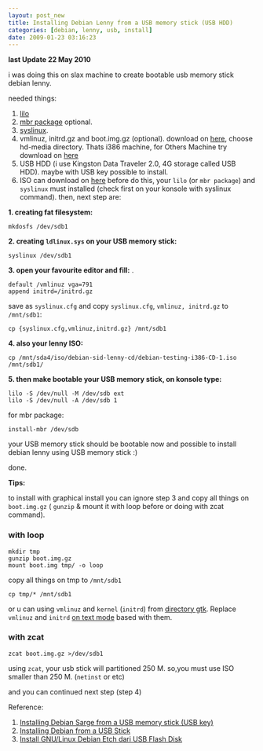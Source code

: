 ```yaml
--- 
layout: post_new
title: Installing Debian Lenny from a USB memory stick (USB HDD)
categories: [debian, lenny, usb, install]
date: 2009-01-23 03:16:23
---
```


**last Update 22 May 2010**

i was doing this on slax machine to create bootable usb memory stick debian lenny.

needed things:

1. [lilo](http://freshmeat.net/projects/lilo/)
2. [mbr package](http://packages.debian.org) optional.
3. [syslinux](http://syslinux.zytor.com/).
4. vmlinuz, initrd.gz and boot.img.gz (optional). download on [here](http://ftp.nl.debian.org/debian/dists/lenny/main/installer-i386/current/images), choose hd-media directory. Thats i386 machine, for Others Machine try download on [here](http://www.debian.org/devel/debian-installer/)
5. USB HDD (i use Kingston Data Traveler 2.0, 4G storage called USB HDD). maybe with USB key possible to install.
6. ISO can download on [here](http://cdimage.debian.org)
before do this, your `lilo` (or `mbr package`) and `syslinux` must installed (check first on your konsole with syslinux command). then, next step are:


**1. creating fat filesystem:**

	mkdosfs /dev/sdb1


**2. creating `ldlinux.sys` on your USB memory stick:**

	syslinux /dev/sdb1


**3. open your favourite editor and fill:**
<a name="textmode">.</a>

	default /vmlinuz vga=791
	append initrd=/initrd.gz

save as `syslinux.cfg` and copy `syslinux.cfg`, `vmlinuz, initrd.gz` to `/mnt/sdb1`:

	cp {syslinux.cfg,vmlinuz,initrd.gz} /mnt/sdb1


**4. also your lenny ISO:**

	cp /mnt/sda4/iso/debian-sid-lenny-cd/debian-testing-i386-CD-1.iso /mnt/sdb1/


**5. then make bootable your USB memory stick, on konsole type:**

	lilo -S /dev/null -M /dev/sdb ext
	lilo -S /dev/null -A /dev/sdb 1


for mbr package:


	install-mbr /dev/sdb


your USB memory stick should be bootable now and possible to install debian lenny using USB memory stick :)

done.

**Tips:**

to install with graphical install you can ignore step 3 and copy all things on `boot.img.gz` ( `gunzip` & mount it with loop before or doing with zcat command).

### with loop

	mkdir tmp
	gunzip boot.img.gz
	mount boot.img tmp/ -o loop


copy all things on tmp to `/mnt/sdb1`

	cp tmp/* /mnt/sdb1


or u can using `vmlinuz` and `kernel` (`initrd`) from [directory gtk](http://ftp.nl.debian.org/debian/dists/lenny/main/installer-i386/current/images/hd-media). Replace `vmlinuz` and `initrd` <a href="#textmode">on text mode</a> based with them.

### with zcat

	zcat boot.img.gz >/dev/sdb1


using `zcat`, your usb stick will partitioned 250 M. so,you must use ISO smaller than 250 M. (`netinst` or etc)

and you can continued next step (step 4)

Reference:

1. [Installing Debian Sarge from a USB memory stick (USB key)](http://d-i.pascal.at)
2. [Installing Debian from a USB Stick](http://h0bbel.p0ggel.org/installing-debian-from-a-usb-stick)
3. [Install GNU/Linux Debian Etch dari USB Flash Disk](http://zuyyin.wordpress.com/2008/05/06/install-gnulinux-debian-etch-dari-usb-flash-disk/)
